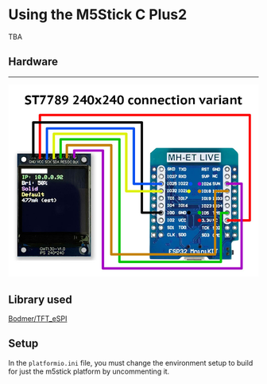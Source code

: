 # Using the M5Stick C Plus2

TBA


## Hardware

***
![Hardware](images/ST7789_Guide.jpg)

## Library used

[Bodmer/TFT_eSPI](https://github.com/Bodmer/TFT_eSPI)

## Setup

In the `platformio.ini` file, you must change the environment setup to build for just the m5stick platform by uncommenting it.

